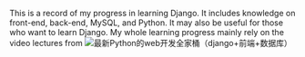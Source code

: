 This is a record of my progress in learning Django. It includes knowledge on front-end, back-end, MySQL, and Python. It may also be useful for those who want to learn Django.
My whole learning progress mainly rely on the video lectures from ![最新Python的web开发全家桶（django+前端+数据库）](https://www.bilibili.com/video/BV1rT4y1v7uQ/?share_source=copy_web&vd_source=916a29382deff2a70494e371bf417134)